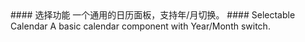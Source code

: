 <cn>
#### 选择功能
一个通用的日历面板，支持年/月切换。
</cn>

<us>
#### Selectable Calendar
A basic calendar component with Year/Month switch.
</us>
